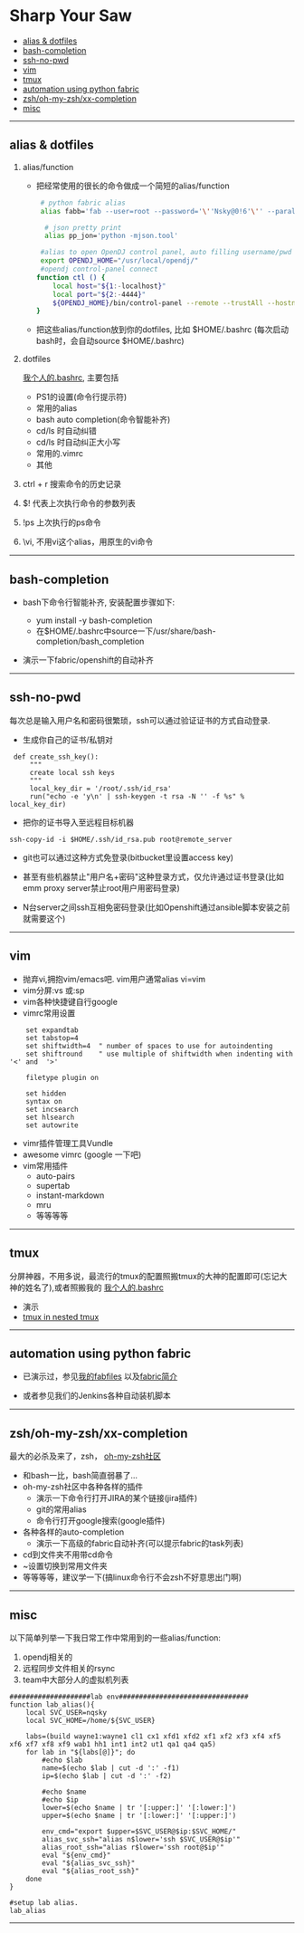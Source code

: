 # Sharp Your Saw

- [alias & dotfiles](#dotfiles)
- [bash-completion](#bash-completion)
- [ssh-no-pwd](#ssh-no-pwd)
- [vim](#vim)
- [tmux](#tmux)
- [automation using python fabric](#fabric)
- [zsh/oh-my-zsh/xx-completion](#zsh)
- [misc](#misc)

---

## <a name="dotfiles"></a> alias & dotfiles

1. alias/function

    - 把经常使用的很长的命令做成一个简短的alias/function

      ```bash
       # python fabric alias 
       alias fabb='fab --user=root --password='\''Nsky@0!6'\'' --parallel --pool-size=8 -H'
      ```

      ```bash
        # json pretty print
        alias pp_jon='python -mjson.tool'
      ```

      ```bash
       #alias to open OpenDJ control panel, auto filling username/pwd
       export OPENDJ_HOME="/usr/local/opendj/"
       #opendj control-panel connect 
      function ctl () {
          local host="${1:-localhost}"
          local port="${2:-4444}"
          ${OPENDJ_HOME}/bin/control-panel --remote --trustAll --hostname "${host}" --bindDN  'cn=Directory Manager' --bindPassword 'Nsky@0!6' --port "${port}" & 
      }
      ```

    - 把这些alias/function放到你的dotfiles, 比如 $HOME/.bashrc (每次启动bash时，会自动source $HOME/.bashrc)


2. dotfiles

    [我个人的.bashrc](https://github.com/westwin/dotfiles), 主要包括

    - PS1的设置(命令行提示符)
    - 常用的alias
    - bash auto completion(命令智能补齐)
    - cd/ls 时自动纠错
    - cd/ls 时自动纠正大小写
    - 常用的.vimrc
    - 其他

3. ctrl + r 搜索命令的历史记录

4. $! 代表上次执行命令的参数列表

5. !ps 上次执行的ps命令

6. \vi, 不用vi这个alias，用原生的vi命令

---


## <a name="bash-completion"></a> bash-completion

- bash下命令行智能补齐, 安装配置步骤如下:
    - yum install -y bash-completion
    - 在$HOME/.bashrc中source一下/usr/share/bash-completion/bash_completion

- 演示一下fabric/openshift的自动补齐

---

## <a name="ssh-no-pwd"></a> ssh-no-pwd
每次总是输入用户名和密码很繁琐，ssh可以通过验证证书的方式自动登录.

- 生成你自己的证书/私钥对
```
 def create_ssh_key():
     """
     create local ssh keys
     """
     local_key_dir = '/root/.ssh/id_rsa'
     run("echo -e 'y\n' | ssh-keygen -t rsa -N '' -f %s" % local_key_dir)
```

- 把你的证书导入至远程目标机器
```
ssh-copy-id -i $HOME/.ssh/id_rsa.pub root@remote_server
```

- git也可以通过这种方式免登录(bitbucket里设置access key)

- 甚至有些机器禁止"用户名+密码"这种登录方式，仅允许通过证书登录(比如emm proxy server禁止root用户用密码登录)

- N台server之间ssh互相免密码登录(比如Openshift通过ansible脚本安装之前就需要这个)

---

## <a name="vim"></a> vim
- 抛弃vi,拥抱vim/emacs吧. vim用户通常alias vi=vim
- vim分屏:vs 或:sp
- vim各种快捷键自行google
- vimrc常用设置
```
    set expandtab
    set tabstop=4
    set shiftwidth=4  " number of spaces to use for autoindenting
    set shiftround    " use multiple of shiftwidth when indenting with '<' and  '>'

    filetype plugin on

    set hidden
    syntax on
    set incsearch
    set hlsearch
    set autowrite
```
- vimr插件管理工具Vundle
- awesome vimrc (google 一下吧)
- vim常用插件
    - auto-pairs
    - supertab
    - instant-markdown
    - mru
    - 等等等等

---

## <a name="tmux"></a> tmux
 分屏神器，不用多说，最流行的tmux的配置照搬tmux的大神的配置即可(忘记大神的姓名了),或者照搬我的 [我个人的.bashrc](https://github.com/westwin/dotfiles)

- 演示
- [tmux in nested tmux](http://192.168.33.218/display/~xifeng/Tmux+in+nested+Tmux)

---

## <a name="fabric"></a> automation using python fabric

- 已演示过，参见[我的fabfiles](https://github.com/westwin/fabfiles) 以及[fabric简介](https://github.com/westwin/seminar/blob/master/python-fabric/101.md)

- 或者参见我们的Jenkins各种自动装机脚本

---

## <a name="zsh"></a> zsh/oh-my-zsh/xx-completion
最大的必杀及来了，zsh， [oh-my-zsh社区](http://ohmyz.sh/)

- 和bash一比，bash简直弱暴了...
- oh-my-zsh社区中各种各样的插件
    - 演示一下命令行打开JIRA的某个链接(jira插件)
    - git的常用alias
    - 命令行打开google搜索(google插件)
- 各种各样的auto-completion
    - 演示一下高级的fabric自动补齐(可以提示fabric的task列表)
- cd到文件夹不用带cd命令
- ~设置切换到常用文件夹
- 等等等等，建议学一下(搞linux命令行不会zsh不好意思出门啊)

---

## <a name="misc"></a> misc
以下简单列举一下我日常工作中常用到的一些alias/function:

1. opendj相关的
2. 远程同步文件相关的rsync
3. team中大部分人的虚拟机列表

```
####################lab env################################
function lab_alias(){
    local SVC_USER=nqsky
    local SVC_HOME=/home/${SVC_USER}

    labs=(build wayne1:wayne1 cl1 cx1 xfd1 xfd2 xf1 xf2 xf3 xf4 xf5 xf6 xf7 xf8 xf9 wab1 hh1 int1 int2 ut1 qa1 qa4 qa5)
    for lab in "${labs[@]}"; do
        #echo $lab
        name=$(echo $lab | cut -d ':' -f1)
        ip=$(echo $lab | cut -d ':' -f2)

        #echo $name
        #echo $ip
        lower=$(echo $name | tr '[:upper:]' '[:lower:]')
        upper=$(echo $name | tr '[:lower:]' '[:upper:]')

        env_cmd="export $upper=$SVC_USER@$ip:$SVC_HOME/" 
        alias_svc_ssh="alias n$lower='ssh $SVC_USER@$ip'"
        alias_root_ssh="alias r$lower='ssh root@$ip'"
        eval "${env_cmd}"
        eval "${alias_svc_ssh}"
        eval "${alias_root_ssh}"
    done
}

#setup lab alias.
lab_alias

```


---

